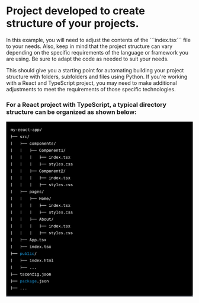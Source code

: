 # Project developed to create structure of your projects.

<p>In this example, you will need to adjust the contents of the ```index.tsx``` file to your needs. Also, keep in mind that the project structure can vary depending on the specific requirements of the language or framework you are using. Be sure to adapt the code as needed to suit your needs.</p>

<p> This should give you a starting point for automating building your project structure with folders, subfolders and files using Python. If you're working with a React and TypeScript project, you may need to make additional adjustments to meet the requirements of those specific technologies.</p>

### For a React project with TypeScript, a typical directory structure can be organized as shown below:

![React project structure](image/my-react-app.png)

#

